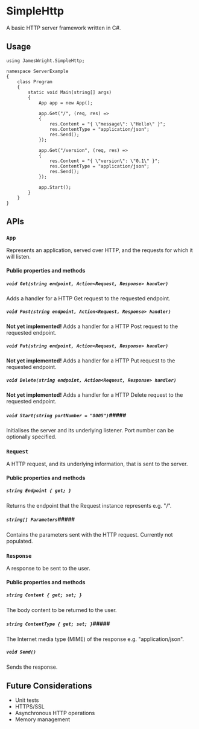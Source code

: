 # SimpleHttp

A basic HTTP server framework written in C#.

## Usage

    using JamesWright.SimpleHttp;
    
    namespace ServerExample
    {
        class Program
        {
            static void Main(string[] args)
            {
                App app = new App();
                
                app.Get("/", (req, res) =>
                {
                    res.Content = "{ \"message\": \"Hello\" }";
                    res.ContentType = "application/json";
                    res.Send();
                });
                
                app.Get("/version", (req, res) =>
                {
                    res.Content = "{ \"version\": \"0.1\" }";
                    res.ContentType = "application/json";
                    res.Send();
                });

                app.Start();
            }
        }
    }


## APIs

### `App` ###
Represents an application, served over HTTP, and the requests for which it will listen.

#### Public properties and methods #####
##### `void Get(string endpoint, Action<Request, Response> handler)` ######
Adds a handler for a HTTP Get request to the requested endpoint.

##### `void Post(string endpoint, Action<Request, Response> handler)` ######
**Not yet implemented!** Adds a handler for a HTTP Post request to the requested endpoint.

##### `void Put(string endpoint, Action<Request, Response> handler)` ######
**Not yet implemented!** Adds a handler for a HTTP Put request to the requested endpoint.

##### `void Delete(string endpoint, Action<Request, Response> handler)` ######
**Not yet implemented!** Adds a handler for a HTTP Delete request to the requested endpoint.

##### `void Start(string portNumber = "8005")`#####
Initialises the server and its underlying listener. Port number can be optionally specified.

### `Request` ###
A HTTP request, and its underlying information, that is sent to the server.

#### Public properties and methods #####
##### `string Endpoint { get; }` ######
Returns the endpoint that the Request instance represents e.g. "/".

##### `string[] Parameters`#####
Contains the parameters sent with the HTTP request. Currently not populated.

### `Response` ###
A response to be sent to the user.

#### Public properties and methods #####
##### `string Content { get; set; }` ######
The body content to be returned to the user.

##### `string ContentType { get; set; }`#####
The Internet media type (MIME) of the response e.g. "application/json".

##### `void Send()` #####
Sends the response.

## Future Considerations

* Unit tests
* HTTPS/SSL
* Asynchronous HTTP operations
* Memory management
